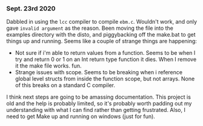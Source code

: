 ### Sept. 23rd 2020
Dabbled in using the `lcc` compiler to compile `ebm.c`. Wouldn't work, and only gave `invalid argument` as the reason. Been moving the file into the examples directory with the disto, and piggybacking off the make.bat to get things up and running. Seems like a couple of strange things are happening:
- Not sure if i'm able to return values from a function. Seems to be when I try and return 0 or 1 on an Int return type function it dies. When I remove it the make file works. fun.
- Strange issues with scope. Seems to be breaking when i reference global level structs from inside the function scope, but not arrays. None of this breaks on a standard C compiler.

I think next steps are going to be amassing documentation. This project is old and the help is probably limited, so it's probably worth padding out my understanding with what I can find rather than getting frustrated. Also, I need to get Make up and running on windows (just for fun).